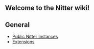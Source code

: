 ## Welcome to the Nitter wiki!

## General

- [Public Nitter Instances](https://github.com/zedeus/nitter/wiki/Instances)
- [Extensions](https://github.com/zedeus/nitter/wiki/Extensions)
